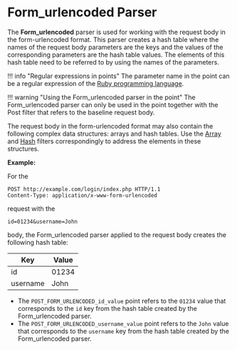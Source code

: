 [link-ruby]:                        http://ruby-doc.org/core-2.6.1/doc/regexp_rdoc.html
[link-formurlencoded-array]:        array.md#the-example-of-using-the-formurlencoded-parser-and-the-array-filter
[link-formurlencoded-hash]:         hash.md#the-example-of-using-the-formurlencoded-parser-with-the-hash-filter

# Form_urlencoded Parser

The **Form_urlencoded** parser is used for working with the request body in the form-urlencoded format. This parser creates a hash table where the names of the request body parameters are the keys and the values of the corresponding parameters are the hash table values. The elements of this hash table need to be referred to by using the names of the parameters.

!!! info "Regular expressions in points"
    The parameter name in the point can be a regular expression of the [Ruby programming language][link-ruby].

!!! warning "Using the Form_urlencoded parser in the point"
    The Form_urlencoded parser can only be used in the point together with the Post filter that refers to the baseline request body.

The request body in the form-urlencoded format may also contain the following complex data structures: arrays and hash tables. Use the [Array][link-formurlencoded-array] and [Hash][link-formurlencoded-hash] filters correspondingly to address the elements in these structures.

**Example:** 

For the

```
POST http://example.com/login/index.php HTTP/1.1
Content-Type: application/x-www-form-urlencoded
```

request with the

```
id=01234&username=John
```

body, the Form_urlencoded parser applied to the request body creates the following hash table:

| Key      | Value    |
|----------|----------|
| id       | 01234    |
| username | John     |

*   The `POST_FORM_URLENCODED_id_value` point refers to the `01234` value that corresponds to the `id` key from the hash table created by the Form_urlencoded parser.
*   The `POST_FORM_URLENCODED_username_value` point refers to the `John` value that corresponds to the `username` key from the hash table created by the Form_urlencoded parser.

